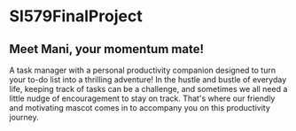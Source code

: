 # SI579FinalProject

## Meet Mani, your momentum mate!

A task manager with a personal productivity companion designed to turn your to-do list into a thrilling adventure! In the hustle and bustle of everyday life, keeping track of tasks can be a challenge, and sometimes we all need a little nudge of encouragement to stay on track. That's where our friendly and motivating mascot comes in to accompany you on this productivity journey.
